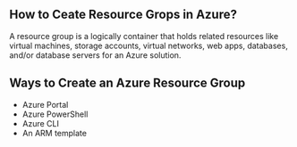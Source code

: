 ## How to Ceate Resource Grops in Azure?

A resource group is a logically container that holds related resources like virtual machines, storage accounts, virtual networks, 
web apps, databases, and/or database servers  for an Azure solution. 
      
## Ways to Create an Azure Resource Group
- Azure Portal
- Azure PowerShell
- Azure CLI
- An ARM template

      
